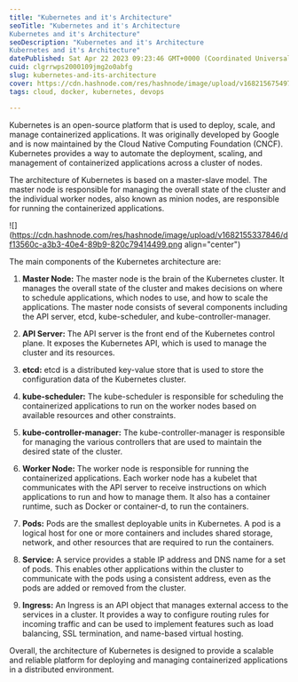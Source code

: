 ```yaml
---
title: "Kubernetes and it's Architecture"
seoTitle: "Kubernetes and it's Architecture
Kubernetes and it's Architecture"
seoDescription: "Kubernetes and it's Architecture
Kubernetes and it's Architecture"
datePublished: Sat Apr 22 2023 09:23:46 GMT+0000 (Coordinated Universal Time)
cuid: clgrrwps2000109jmg2o0abfg
slug: kubernetes-and-its-architecture
cover: https://cdn.hashnode.com/res/hashnode/image/upload/v1682156754976/d0418013-757c-4716-9668-6d14131e5ba6.png
tags: cloud, docker, kubernetes, devops

---
```


Kubernetes is an open-source platform that is used to deploy, scale, and manage containerized applications. It was originally developed by Google and is now maintained by the Cloud Native Computing Foundation (CNCF). Kubernetes provides a way to automate the deployment, scaling, and management of containerized applications across a cluster of nodes.

The architecture of Kubernetes is based on a master-slave model. The master node is responsible for managing the overall state of the cluster and the individual worker nodes, also known as minion nodes, are responsible for running the containerized applications.

![](https://cdn.hashnode.com/res/hashnode/image/upload/v1682155337846/df13560c-a3b3-40e4-89b9-820c79414499.png align="center")

The main components of the Kubernetes architecture are:

1. **Master Node:** The master node is the brain of the Kubernetes cluster. It manages the overall state of the cluster and makes decisions on where to schedule applications, which nodes to use, and how to scale the applications. The master node consists of several components including the API server, etcd, kube-scheduler, and kube-controller-manager.
    
2. **API Server:** The API server is the front end of the Kubernetes control plane. It exposes the Kubernetes API, which is used to manage the cluster and its resources.
    
3. **etcd:** etcd is a distributed key-value store that is used to store the configuration data of the Kubernetes cluster.
    
4. **kube-scheduler:** The kube-scheduler is responsible for scheduling the containerized applications to run on the worker nodes based on available resources and other constraints.
    
5. **kube-controller-manager:** The kube-controller-manager is responsible for managing the various controllers that are used to maintain the desired state of the cluster.
    
6. **Worker Node:** The worker node is responsible for running the containerized applications. Each worker node has a kubelet that communicates with the API server to receive instructions on which applications to run and how to manage them. It also has a container runtime, such as Docker or container-d, to run the containers.
    
7. **Pods:** Pods are the smallest deployable units in Kubernetes. A pod is a logical host for one or more containers and includes shared storage, network, and other resources that are required to run the containers.
    
8. **Service:** A service provides a stable IP address and DNS name for a set of pods. This enables other applications within the cluster to communicate with the pods using a consistent address, even as the pods are added or removed from the cluster.
    
9. **Ingress:** An Ingress is an API object that manages external access to the services in a cluster. It provides a way to configure routing rules for incoming traffic and can be used to implement features such as load balancing, SSL termination, and name-based virtual hosting.
    

Overall, the architecture of Kubernetes is designed to provide a scalable and reliable platform for deploying and managing containerized applications in a distributed environment.